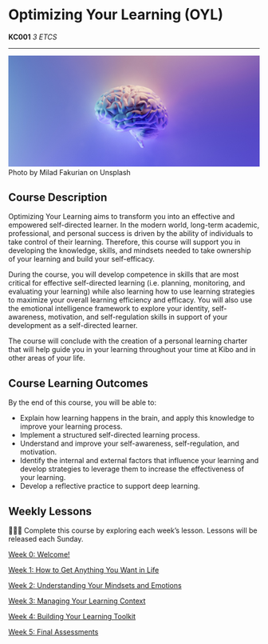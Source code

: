 # Optimizing Your Learning (OYL)

**KC001** *3 ETCS*

---

![brain](./brain.jpeg)
Photo by Milad Fakurian on Unsplash


## Course Description

Optimizing Your Learning aims to transform you into an effective and empowered self-directed learner. In the modern world, long-term academic, professional, and personal success is driven by the ability of individuals to take control of their learning. Therefore, this course will support you in developing the knowledge, skills, and mindsets needed to take ownership of your learning and build your self-efficacy.

During the course, you will develop competence in skills that are most critical for effective self-directed learning (i.e. planning, monitoring, and evaluating your learning) while also learning how to use learning strategies to maximize your overall learning efficiency and efficacy. You will also use the emotional intelligence framework to explore your identity, self-awareness, motivation, and self-regulation skills in support of your development as a self-directed learner.

The course will conclude with the creation of a personal learning charter that will help guide you in your learning throughout your time at Kibo and in other areas of your life.

## Course Learning Outcomes

By the end of this course, you will be able to:

- Explain how learning happens in the brain, and apply this knowledge to improve your learning process.
- Implement a structured self-directed learning process.
- Understand and improve your self-awareness, self-regulation, and motivation.
- Identify the internal and external factors that influence your learning and develop strategies to leverage them to increase the effectiveness of your learning.
- Develop a reflective practice to support deep learning.

## Weekly Lessons

<aside>

👩🏿‍🏫 Complete this course by exploring each week’s lesson. Lessons will be released each Sunday.

</aside>

[Week 0: Welcome!](/optimizing-your-learning/welcome.md)

[Week 1: How to Get Anything You Want in Life](/optimizing-your-learning/how-to-get-anything-you-want-in-life.md)

[Week 2: Understanding Your Mindsets and Emotions](/optimizing-your-learning/understanding-your-mindsets-and-emotions.md)

[Week 3: Managing Your Learning Context](/optimizing-your-learning/managing-your-learning-context.md)

[Week 4: Building Your Learning Toolkit](/optimizing-your-learning/building-your-learning-toolkit.md)

[Week 5: Final Assessments](/optimizing-your-learning/final-assessments.md)

